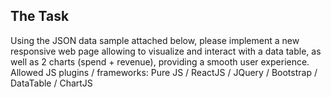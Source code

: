 ## The Task
Using the JSON data sample attached below,  please implement a new responsive web page allowing to visualize and interact with a data table, as well as 2 charts (spend + revenue), providing a smooth user experience.  Allowed JS plugins / frameworks: Pure JS / ReactJS / JQuery / Bootstrap / DataTable / ChartJS

